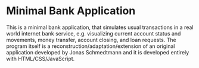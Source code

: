 # Minimal Bank Application

This is a minimal bank application, that simulates usual transactions in a real world internet bank service, e.g. visualizing current account status and movements, money transfer, account closing, and loan requests. The program itself is a reconstruction/adaptation/extension of an original application developed by Jonas Schmedtmann and it is developed entirely with HTML/CSS/JavaScript.
